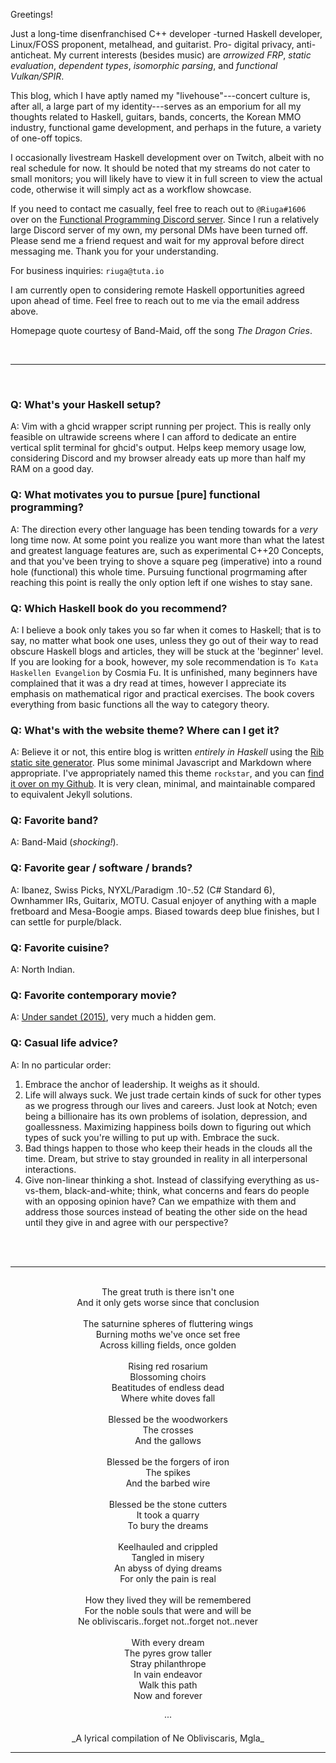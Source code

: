 Greetings!

Just a long-time disenfranchised C++ developer -turned Haskell developer, Linux/FOSS proponent, metalhead, and guitarist. Pro- digital privacy, anti-anticheat. My current interests (besides music) are _arrowized FRP_, _static evaluation_, _dependent types_, _isomorphic parsing_, and _functional Vulkan/SPIR_. 

This blog, which I have aptly named my "livehouse"---concert culture is, after all, a large part of my identity---serves as an emporium for all my thoughts related to Haskell, guitars, bands, concerts, the Korean MMO industry, functional game development, and perhaps in the future, a variety of one-off topics.

I occasionally livestream Haskell development over on Twitch, albeit with no real schedule for now. It should be noted that my streams do not cater to small monitors; you will likely have to view it in full screen to view the actual code, otherwise it will simply act as a workflow showcase.

If you need to contact me casually, feel free to reach out to `@Riuga#1606` over on the [Functional Programming Discord server](https://discord.gg/w74HPxc). Since I run a relatively large Discord server of my own, my personal DMs have been turned off. Please send me a friend request and wait for my approval before direct messaging me. Thank you for your understanding.

For business inquiries: `riuga@tuta.io`

I am currently open to considering remote Haskell opportunities agreed upon ahead of time. Feel free to reach out to me via the email address above.

Homepage quote courtesy of Band-Maid, off the song _The Dragon Cries_.

<br/>
<hr/>
<br/>

### Q: What's your Haskell setup?
A: Vim with a ghcid wrapper script running per project. This is really only feasible on ultrawide screens where I can afford to dedicate an entire vertical split terminal for ghcid's output. Helps keep memory usage low, considering Discord and my browser already eats up more than half my RAM on a good day. 

### Q: What motivates you to pursue [pure] functional programming?
A: The direction every other language has been tending towards for a _very_ long time now. At some point you realize you want more than what the latest and greatest language features are, such as experimental C++20 Concepts, and that you've been trying to shove a square peg (imperative) into a round hole (functional) this whole time. Pursuing functional progrmaming after reaching this point is really the only option left if one wishes to stay sane.

### Q: Which Haskell book do you recommend?
A: I believe a book only takes you so far when it comes to Haskell; that is to say, no matter what book one uses, unless they go out of their way to read obscure Haskell blogs and articles, they will be stuck at the 'beginner' level. If you are looking for a book, however, my sole recommendation is `To Kata Haskellen Evangelion` by Cosmia Fu. It is unfinished, many beginners have complained that it was a dry read at times, however I appreciate its emphasis on mathematical rigor and practical exercises. The book covers everything from basic functions all the way to category theory.

### Q: What's with the website theme? Where can I get it?
A: Believe it or not, this entire blog is written _entirely in Haskell_ using the [Rib static site generator](https://github.com/srid/rib). Plus some minimal Javascript and Markdown where appropriate. I've appropriately named this theme `rockstar`, and you can [find it over on my Github](https://github.com/riugabachi/festive). It is very clean, minimal, and maintainable compared to equivalent Jekyll solutions.

### Q: Favorite band?
A: Band-Maid (_shocking!_).

### Q: Favorite gear / software / brands?
A: Ibanez, Swiss Picks, NYXL/Paradigm .10-.52 (C# Standard 6), Ownhammer IRs, Guitarix, MOTU. Casual enjoyer of anything with a maple fretboard and Mesa-Boogie amps. Biased towards deep blue finishes, but I can settle for purple/black.

### Q: Favorite cuisine?
A: North Indian.

### Q: Favorite contemporary movie?
A: [Under sandet (2015)](https://en.wikipedia.org/wiki/Land_of_Mine), very much a hidden gem.

### Q: Casual life advice?
A: In no particular order:

1. Embrace the anchor of leadership. It weighs as it should.
2. Life will always suck. We just trade certain kinds of suck for other types as we progress through our lives and careers. Just look at Notch; even being a billionaire has its own problems of isolation, depression, and goallessness. Maximizing happiness boils down to figuring out which types of suck you're willing to put up with. Embrace the suck.
3. Bad things happen to those who keep their heads in the clouds all the time. Dream, but strive to stay grounded in reality in all interpersonal interactions.
4. Give non-linear thinking a shot. Instead of classifying everything as us-vs-them, black-and-white; think, what concerns and fears do people with an opposing opinion have? Can we empathize with them and address those sources instead of beating the other side on the head until they give in and agree with our perspective?

<br/>
<br/>
<hr/>
<center>
<br/>
The great truth is there isn't one<br/>
And it only gets worse since that conclusion<br/>
<br/>
The saturnine spheres of fluttering wings<br/>
Burning moths we've once set free<br/>
Across killing fields, once golden<br/>
<br/>
Rising red rosarium<br/>
Blossoming choirs<br/>
Beatitudes of endless dead<br/>
Where white doves fall<br/>
<br/>
Blessed be the woodworkers<br/>
The crosses<br/>
And the gallows<br/>
<br/>
Blessed be the forgers of iron<br/>
The spikes<br/>
And the barbed wire<br/>
<br/>
Blessed be the stone cutters<br/>
It took a quarry<br/>
To bury the dreams<br/>
<br/>
Keelhauled and crippled<br/>
Tangled in misery<br/>
An abyss of dying dreams<br/>
For only the pain is real<br/>
<br/>
How they lived they will be remembered<br/>
For the noble souls that were and will be<br/>
Ne obliviscaris..forget not..forget not..never<br/>
<br/>
With every dream<br/>
The pyres grow taller<br/>
Stray philanthrope<br/>
In vain endeavor<br/>
Walk this path<br/>
Now and forever<br/>
<br/>
···<br/>
<br/>
_A lyrical compilation of Ne Obliviscaris, Mgla_
</center>
<hr/>

